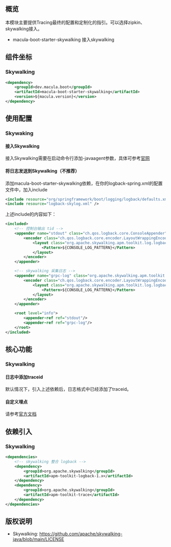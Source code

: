 ## 概览

本模块主要提供Tracing最终的配置和定制化的指引。可以选择zipkin、skywalking接入。

- macula-boot-starter-skywalking 接入skywalking

## 组件坐标

### Skywalking

```xml
<dependency>
    <groupId>dev.macula.boot</groupId>
    <artifactId>macula-boot-starter-skywalking</artifactId>
    <version>${macula.version}</version>
</dependency>
```

## 使用配置

### Skywaking

#### 接入Skywalking

接入Skywalking需要在启动命令行添加-javaagent参数，具体可参考[官网](https://skywalking.apache.org/docs/skywalking-java/v9.1.0/en/setup/service-agent/java-agent/readme/)

#### 将日志发送到Skywalking（不推荐）

添加macula-boot-starter-skywalking依赖，在你的logback-spring.xml的配置文件中，加入include

```xml
<include resource="org/springframework/boot/logging/logback/defaults.xml" />
<include resource="logback-skylog.xml" />
```

上述include的内容如下：

```xml
<included>
    <!-- 控制台输出 tid -->
    <appender name="stdout" class="ch.qos.logback.core.ConsoleAppender">
        <encoder class="ch.qos.logback.core.encoder.LayoutWrappingEncoder">
            <layout class="org.apache.skywalking.apm.toolkit.log.logback.v1.x.mdc.TraceIdMDCPatternLogbackLayout">
                <Pattern>${CONSOLE_LOG_PATTERN}</Pattern>
            </layout>
        </encoder>
    </appender>

    <!-- skywalking 采集日志 -->
    <appender name="grpc-log" class="org.apache.skywalking.apm.toolkit.log.logback.v1.x.log.GRPCLogClientAppender">
        <encoder class="ch.qos.logback.core.encoder.LayoutWrappingEncoder">
            <layout class="org.apache.skywalking.apm.toolkit.log.logback.v1.x.mdc.TraceIdMDCPatternLogbackLayout">
                <Pattern>${CONSOLE_LOG_PATTERN}</Pattern>
            </layout>
        </encoder>
    </appender>

    <root level="info">
        <appender-ref ref="stdout"/>
        <appender-ref ref="grpc-log"/>
    </root>
</included>
```

## 核心功能

### Skywalking

#### 日志中添加traceid

默认情况下，引入上述依赖后，日志格式中已经添加了traceid。

#### 自定义埋点

请参考[官方文档](https://skywalking.apache.org/docs/skywalking-java/v9.1.0/en/setup/service-agent/java-agent/application-toolkit-tracer/)

## 依赖引入

### Skywalking

```xml
<dependencies>
    <!-- skywalking 整合 logback -->
    <dependency>
        <groupId>org.apache.skywalking</groupId>
        <artifactId>apm-toolkit-logback-1.x</artifactId>
    </dependency>
    <dependency>
        <groupId>org.apache.skywalking</groupId>
        <artifactId>apm-toolkit-trace</artifactId>
    </dependency>
</dependencies>
```

## 版权说明

- Skywalking:  https://github.com/apache/skywalking-java/blob/main/LICENSE
